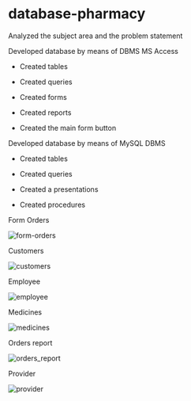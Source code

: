 # database-pharmacy

Analyzed the subject area and the problem statement 

Developed database by means of DBMS MS Access 

 - Created tables 

 - Created queries 

 - Created forms 

 - Created reports 

 - Created the main form button 

Developed database by means of MySQL DBMS

 - Created tables 

 - Created queries 

 - Created a presentations

 - Created procedures

Form Orders

![form-orders](https://user-images.githubusercontent.com/13545575/43364424-8904f8fc-9322-11e8-9cf0-73ac173fd70a.png)

Customers

![customers](https://user-images.githubusercontent.com/13545575/43364421-88b006d0-9322-11e8-9d45-b0ce35cee9cc.png)

Employee

![employee](https://user-images.githubusercontent.com/13545575/43364423-88e45214-9322-11e8-825b-aa223c6fac1a.png)

Medicines

![medicines](https://user-images.githubusercontent.com/13545575/43364425-89257294-9322-11e8-95cc-b3d228d6e3a2.png)

Orders report

![orders_report](https://user-images.githubusercontent.com/13545575/43364426-89452422-9322-11e8-9610-aeef90696c5b.png)

Provider

![provider](https://user-images.githubusercontent.com/13545575/43364427-896568b8-9322-11e8-96b6-72158ba756d6.png)
